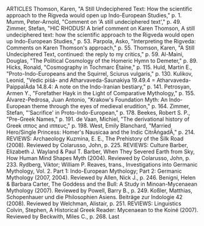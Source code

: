 ARTICLES
Thomson, Karen, "A Still Undeciphered Text: How the scientific approach to the Rigveda would open up Indo-European Studies," p. 1.
Mumm, Peter-Arnold, "Comment on 'A still undeciphered text'," p. 49.
Zimmer, Stefan, "HIC RHODUS! A brief comment on Karen Thomson, A still undeciphered text: how the scientific approach to the Rigveda would open up Indo-European Studies," p. 53.
Parpola, Asko, "Interpreting the Rigveda: Comments on Karen Thomson's approach," p. 55.
Thomson, Karen, "A Still Undeciphered Text, continued: the reply to my critics," p. 59.
Al-Maini, Douglas, "The Political Cosmology of the Homeric Hymn to Demeter," p. 89.
Hicks, Ronald, "Cosmography in Tochmarc Étaíne," p. 115.
Huld, Martin E., "Proto-Indo-Europeans and the Squirrel, Sciurus vulgaris," p. 130.
Kulikov, Leonid, "Vedic piśá- and Atharvaveda-Śaunakiya 19.49.4 = Atharvaveda-PaippalĀda 14.8.4: A note on the Indo-Iranian bestiary," p. 141.
Petrosyan, Armen Y., "Forefather Hayk in the Light of Comparative Mythology," p. 155.
Álvarez-Pedrosa, Juan Antonio, "Krakow's Foundation Myth: An Indo-European theme through the eyes of medieval erudition," p. 164.
Zimmer, Stefan, "'Sacrifice' in Proto-Indo-European," p. 178.
Beekes, Robert S. P., "Pre-Greek Names," p. 191.
de Vaan, Michiel, "The derivational history of Greek ιππος and ιππευς," p. 198.
West, Emily Blanchard, "Married Hero/Single Princess: Homer's Nausicaa and the Indic CitrĀṅgadĀ," p. 214.
REVIEWS: Archaeology
Kuzmina, E. E., The Prehistory of the Silk Road (2008). Reviewed by Colarusso, John, p. 225.
REVIEWS: Culture
Barber, Elizabeth J. Wayland & Paul T. Barber, When They Severed Earth from Sky, How Human Mind Shapes Myth (2004). Reviewed by Colarusso, John, p. 233.
Rydberg, Viktor; William P. Reaves, trans., Investigations into Germanic Mythology, Vol. 2. Part 1: Indo-European Mythology; Part 2: Germanic Mythology (2007, 2004). Reviewed by Allen, Nick J., p. 246.
Benigni, Helen & Barbara Carter, The Goddess and the Bull: A Study in Minoan-Mycenaean Mythology (2007). Reviewed by Powell, Barry B., p. 249.
Koßler, Matthias, Schopenhauer und die Philosophien Asiens. Beiträge zur Indologie 42 (2008). Reviewed by Welchman, Alistair, p. 251.
REVIEWS: Linguistics
Colvin, Stephen, A Historical Greek Reader: Mycenaean to the Koiné (2007). Reviewed by Beckwith, Miles C., p. 268.
Last 